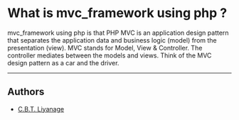 # What is mvc_framework using php ?


<p align="center">

</p>

mvc_framework using php is that PHP MVC is an application design pattern that separates the application data and business logic (model) from the presentation (view). MVC stands for Model, View & Controller. The controller mediates between the models and views. Think of the MVC design pattern as a car and the driver.

---
## Authors
* [C.B.T. Liyanage](https://github.com/CHATHURALIYANAGE1997)


